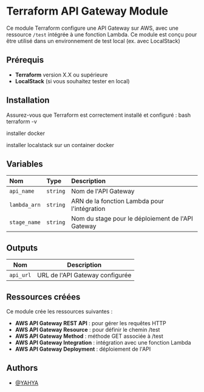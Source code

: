 # Terraform API Gateway Module

Ce module Terraform configure une API Gateway sur AWS, avec une ressource `/test` intégrée à une fonction Lambda. Ce module est conçu pour être utilisé dans un environnement de test local (ex. avec LocalStack) 
## Prérequis

- **Terraform** version X.X ou supérieure
- **LocalStack** (si vous souhaitez tester en local)

## Installation

Assurez-vous que Terraform est correctement installé et configuré :
bash
terraform -v

installer docker 

installer localstack sur un container docker 
## Variables
| Nom | Type     | Description                |
| :-------- | :------- | :------------------------- | 
| `api_name` | `string` | Nom de l'API Gateway |
| `lambda_arn` | `string` | ARN de la fonction Lambda pour l'intégration |
| `stage_name` | `string` | Nom du stage pour le déploiement de l'API Gateway | 



## Outputs
| Nom | Description                |
| --- | -----------                |
| `api_url` |  URL de l'API Gateway configurée |
 
## Ressources créées 
Ce module crée les ressources suivantes :

- **AWS API Gateway REST API** : pour gérer les requêtes HTTP
- **AWS API Gateway Resource**  : pour définir le chemin /test
- **AWS API Gateway Method**  : méthode GET associée à /test
- **AWS API Gateway Integration**  : intégration avec une fonction Lambda
- **AWS API Gateway Deployment**  : déploiement de l'API
 
## Authors

- [@YAHYA](https://www.github.com/Yahya04BJ)

